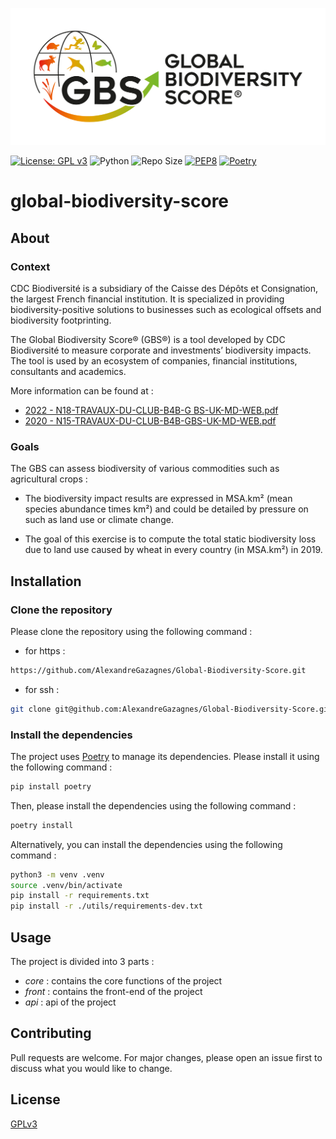 ![image](./assets/img.png)


[![License: GPL v3](https://img.shields.io/badge/License-GPLv3-blue.svg)](https://www.gnu.org/licenses/gpl-3.0)  ![Python](https://img.shields.io/badge/python-3.11.x-green.svg) ![Repo Size](https://img.shields.io/github/repo-size/Sulstice/global-chem)  [![PEP8](https://img.shields.io/badge/code%20style-pep8-orange.svg)](https://www.python.org/dev/peps/pep-0008/) [![Poetry](https://img.shields.io/endpoint?url=https://python-poetry.org/badge/v0.json)](https://python-poetry.org/)

# global-biodiversity-score


## About

### Context

CDC Biodiversité is a subsidiary of the Caisse des Dépôts et Consignation, the largest French financial institution. It is specialized in providing biodiversity-positive solutions to businesses such as ecological offsets and biodiversity footprinting.

The Global Biodiversity Score® (GBS®) is a tool developed by CDC Biodiversité to measure corporate and investments’ biodiversity impacts.
The tool is used by an ecosystem of companies, financial institutions, consultants and
academics.

More information can be found at :
* [2022 - N18-TRAVAUX-DU-CLUB-B4B-G
BS-UK-MD-WEB.pdf](https://www.mission-economie-biodiversite.com/wp-content/uploads/2022/01/N18-TRAVAUX-DU-CLUB-B4B-GBS-UK-MD-WEB.pdf)
* [2020 - N15-TRAVAUX-DU-CLUB-B4B-GBS-UK-MD-WEB.pdf](http://www.mission-economie-biodiversite.com/wp-content/uploads/2020/09/N15-TRAVAUX-DU-CLUB-B4B-GBS-UK-MD-WEB.pdf)


### Goals

The GBS can assess biodiversity of various commodities such as agricultural crops :
* The biodiversity impact results are expressed in MSA.km² (mean species abundance times km²)
and could be detailed by pressure on such as land use or climate change.

* The goal of this exercise is to compute the total static biodiversity loss due to land use caused
by wheat in every country (in MSA.km²) in 2019.


## Installation


### Clone the repository

Please clone the repository using the following command :

* for https :
```bash
https://github.com/AlexandreGazagnes/Global-Biodiversity-Score.git
```
* for ssh :
```bash
git clone git@github.com:AlexandreGazagnes/Global-Biodiversity-Score.git
```

### Install the dependencies

The project uses [Poetry](https://python-poetry.org/) to manage its dependencies. Please install it using the following command :

```bash
pip install poetry
```

Then, please install the dependencies using the following command :

```bash
poetry install
```

Alternatively, you can install the dependencies using the following command :

```bash
python3 -m venv .venv
source .venv/bin/activate
pip install -r requirements.txt
pip install -r ./utils/requirements-dev.txt
```

## Usage

The project is divided into 3 parts :
* *core* : contains the core functions of the project
* *front* : contains the front-end of the project
* *api* : api of the project



## Contributing

Pull requests are welcome. For major changes, please open an issue first to discuss what you would like to change.


## License

[GPLv3](https://choosealicense.com/licenses/gpl-3.0/)